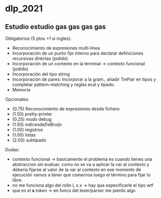 # dlp_2021

## Estudio estudio gas gas gas gas

Obligatorios (5 ptos +1 si ingles):

* Reconocimiento de expresiones multi-línea
* Incorporación de un punto fijo interno para declarar definiciones recursivas directas (jodido)
* Incorporación de un contexto en la terminal -> contexto funcional (jodido)
* Incorporación del tipo string
* Incorporación de pares: Incorporar a la gram., añadir TmPair en tipos y completar pattern-matching y reglas eval y tipado.
* Memoria

Opcionales:

* (0.75) Reconocimiento de expresiones desde fichero
* (1.50) pretty-printer
* (0.25) modo debug
* (1.50) ındicesdeDeBruijn
* (1.00) registros
* (1.00) listas
* (2.00) subtipado

Dudas:

* contexto funcional ->  basicamente el problema es cuando tienes una abstraccion sin evaluar, como no se va a aplicar la var al contexto y deberia fijarse al valor de la var al contexto en ese momento de ejecución vamos a tener que comernos luego el término para fijar lo libre.
* no me funciona algo del rollo L x.x -> hay que especificarle el tipo wtf
* que es el __s__ token -> en funcs del lexer/parser me pierdo algo
